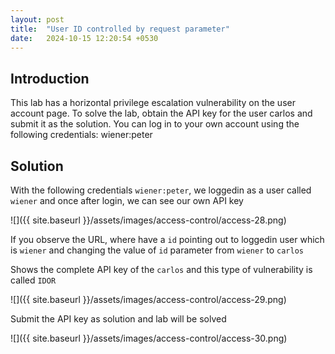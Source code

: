 ```yaml
---
layout: post
title:  "User ID controlled by request parameter"
date:   2024-10-15 12:20:54 +0530
---
```


## Introduction

This lab has a horizontal privilege escalation vulnerability on the user account page.
To solve the lab, obtain the API key for the user carlos and submit it as the solution.
You can log in to your own account using the following credentials: wiener:peter 

## Solution

With the following credentials `wiener:peter`, we loggedin as a user called `wiener` and once after login, we can see our own API key 

![]({{ site.baseurl }}/assets/images/access-control/access-28.png)

If you observe the URL, where have a `id` pointing out to loggedin user which is `wiener` and changing the value of `id` parameter from `wiener` to `carlos`

Shows the complete API key of the `carlos` and this type of vulnerability is called `IDOR`

![]({{ site.baseurl }}/assets/images/access-control/access-29.png)

Submit the API key as solution and lab will be solved 

![]({{ site.baseurl }}/assets/images/access-control/access-30.png)